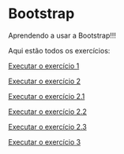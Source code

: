 # Bootstrap
 Aprendendo a usar a Bootstrap!!!
 
 Aqui estão todos os exercícios:

 <a href= "https://anajulialeite.github.io/Bootstrap/Aula01.html">Executar o exercício 1</a>

 <a href= "https://anajulialeite.github.io/Bootstrap/Aula02.html">Executar o exercício 2</a>

 <a href= "https://anajulialeite.github.io/Bootstrap/Aula02-1.html">Executar o exercício 2.1</a>

 <a href= "https://anajulialeite.github.io/Bootstrap/Aula02-2.html">Executar o exercício 2.2</a>

 <a href= "https://anajulialeite.github.io/Bootstrap/Aula02-3.html">Executar o exercício 2.3</a>

 <a href= "https://anajulialeite.github.io/Bootstrap/Aula03.html">Executar o exercício 3</a>
